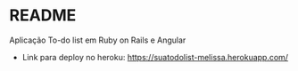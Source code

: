 # README
Aplicação To-do list em Ruby on Rails e Angular
* Link para deploy no heroku: https://suatodolist-melissa.herokuapp.com/
